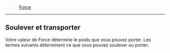 ﻿---
!GenericItem
Id: abilities_strength_hd.md#soulever-et-transporter
ParentLink: abilities_strength_hd.md#force
Name: Soulever et transporter
ParentName: Force
NameLevel: 2
Attributes: {}
---
> [Force](hd_abilities_strength.md)

---

## Soulever et transporter

Votre valeur de Force détermine le poids que vous pouvez porter. Les termes suivants déterminent ce que vous pouvez soulever ou porter.

